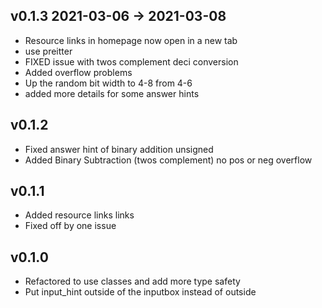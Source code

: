 ## v0.1.3 2021-03-06 -> 2021-03-08
+ Resource links in homepage now open in a new tab
+ use preitter
+ FIXED issue with twos complement deci conversion
+ Added overflow problems
+ Up the random bit width to 4-8 from 4-6
+ added more details for some answer hints

## v0.1.2
+ Fixed answer hint of binary addition unsigned
+ Added  Binary Subtraction (twos complement) no pos or neg overflow

## v0.1.1
+ Added resource links links
+ Fixed off by one issue
## v0.1.0
+ Refactored to use classes and add more type safety
+ Put input_hint outside of the inputbox instead of outside